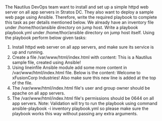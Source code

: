 The Nautilus DevOps team want to install and set up a simple httpd web server on all app servers in Stratos DC. They also want to deploy a sample web page using Ansible. Therefore, write the required playbook to complete this task as per details mentioned below.
We already have an inventory file under /home/thor/ansible directory on jump host. Write a playbook playbook.yml under /home/thor/ansible directory on jump host itself. Using the playbook perform below given tasks:
1. Install httpd web server on all app servers, and make sure its service is up and running.
2. Create a file /var/www/html/index.html with content:
This is a Nautilus sample file, created using Ansible!
1. Using lineinfile Ansible module add some more content in /var/www/html/index.html file. Below is the content:
Welcome to xFusionCorp Industries!
Also make sure this new line is added at the top of the file.
1. The /var/www/html/index.html file's user and group owner should be apache on all app servers.
2. The /var/www/html/index.html file's permissions should be 0644 on all app servers.
Note: Validation will try to run the playbook using command ansible-playbook -i inventory playbook.yml so please make sure the playbook works this way without passing any extra arguments.
